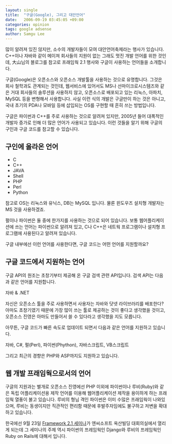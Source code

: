 ```yaml
---
layout: single
title:  "구글(Google), 그리고 대안언어"
date:   2006-09-19 03:45:05 +09:00
categories: opinion
tags: google adsense
author: Samgu Lee
---
```

많이 알려져 있진 않지만, 소수의 개발자들이 모여 대안언어축제라는 행사가 있습니다. C++이나 자바와 같이 메이져 회사들의 지원이 없는 그래도 멋진 개발 언어를 위한 것인데, 大山님의 블로그를 참고로 프래임웍 2.1 행사와 구글이 사용하는 언어들을 소개합니다.

구글(Google)은 오픈소스와 오픈소스 개발툴을 사용하는 것으로 유명합니다. 그것은 회사 철학과도 관계되는 것인데, 웹서비스에 있어서도 MS나 선마이크로시스템즈와 같은 거대 회사들의 솔루션을 사용하지 않고, 오픈소스로 배포되고 있는 리눅스, 아파치, MySQL 등을 변형해서 사용합니다. 사실 이런 식의 개발은 구글만이 하는 것은 아니고, 국내 초기의 PDA나 모바일 등에 삽입되는 OS를 구현할 때 흔히 쓰는 방법입니다.

구글은 파이썬과 C++를 주로 사용하는 것으로 알려져 있지만, 2005년 들어 대폭적인 개발자 증가로 인해 더 많은 언어가 사용되고 있습니다. 이런 것들을 알기 위해 구글의 구인과 구글 코드를 참고할 수 있습니다.

## 구인에 올라온 언어

- C
- C++
- JAVA
- Shell
- PHP
- Perl
- Python

참고로 OS는 리눅스와 유닉스, DB는 MySQL 입니다. 물론 윈도우즈 설치형 개발자는 MS 것을 사용하겠죠.

펄이나 파이썬은 둘 중에 한가지를 사용하는 것으로 되어 있습니다. 보통 웹어플리케이션에 쓰는 언어는 파이썬으로 알려져 있고, C나 C++은 네트웍 프로그램이나 설치형 프로그램에 사용된다고 알려져 있습니다.

구글 내부에선 이런 언어를 사용한다면, 구글 코드는 어떤 언어를 지원할까요?

## 구글 코드에서 지원하는 언어

구글 API의 원조는 초창기부터 제공해 온 구글 검색 관련 API입니다. 검색 API는 다음과 같은 언어를 지원합니다.

자바 & .NET

자신은 오픈소스 툴을 주로 사용하면서 사용자는 자바와 닷넷 라이브러리를 배포한다? 아마도 초창기였기 때문에 가장 많이 쓰는 툴로 제공하는 것이 좋다고 생각했을 것이고, 오픈소스 진영은 아마도 만들어서 쓸 수 있다라고 생각했을 지도 모릅니다.

아무튼, 구글 코드가 빠른 속도로 업데이트 되면서 다음과 같은 언어를 지원하고 있습니다.

자바, C#, 펄(Perl), 파이썬(Phython), 자바스크립트, VB스크립트

그리고 최근의 경향은 PHP와 ASP까지도 지원하고 있습니다.

## 웹 개발 프래임웍으로서의 언어

구글의 지원과는 별개로 오픈소스 진영에선 PHP 이외에 파이썬이나 루비(Ruby)와 같은 독립 어플리케이션용 제작 언어를 이용해 웹어플리케이션 제작을 용이하게 하는 프래임웍 열풍이 불고 있습니다. 루비의 형님 격인 파이썬은 이미 수많은 프래임웍이 나와있으며, 루비는 동생이지만 직관적인 편리함 때문에 후발주자임에도 불구하고 저변을 확대하고 있습니다.

한국에선 9월 23일 [Framework 2.1 세미나](http://beyond.daesan.com/articles/2006/09/18/framework-21)가 엔씨소프트 옥산빌딩 대회의실에서 열리게 되는데 그 세미나의 주제 역시 파이썬의 프레임웍인 Django와 루비의 프레임웍인 Ruby on Rails에 대해서 입니다.
